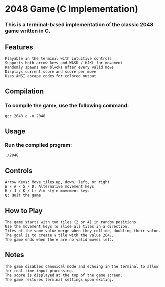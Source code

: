 # 2048 Game (C Implementation)

### This is a terminal-based implementation of the classic 2048 game written in C.

## Features

    Playable in the terminal with intuitive controls
    Supports both arrow keys and WASD / HJKL for movement
    Randomly spawns new blocks after every valid move
    Displays current score and score per move
    Uses ANSI escape codes for colored output

## Compilation

### To compile the game, use the following command:

    gcc 2048.c -o 2048

## Usage

### Run the compiled program:

    ./2048

## Controls

    Arrow Keys: Move tiles up, down, left, or right
    W / A / S / D: Alternative movement keys
    H / J / K / L: Vim-style movement keys
    Q: Quit the game

## How to Play

    The game starts with two tiles (2 or 4) in random positions.
    Use the movement keys to slide all tiles in a direction.
    Tiles of the same value merge when they collide, doubling their value.
    The goal is to create a tile with the value 2048.
    The game ends when there are no valid moves left.

## Notes

    The game disables canonical mode and echoing in the terminal to allow for real-time input processing.
    The score is displayed at the top of the game screen.
    The game restores terminal settings upon exiting.
